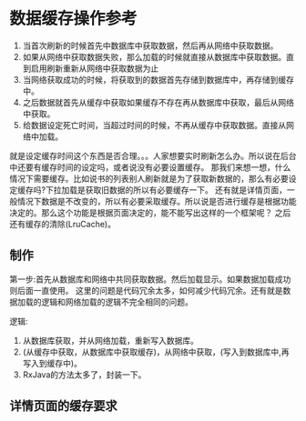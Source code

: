 # 数据缓存操作参考

1. 当首次刷新的时候首先中数据库中获取数据，然后再从网络中获取数据。
2. 如果从网络中获取数据失败，那么加载的时候就直接从数据库中获取数据。直到启用刷新重新从网络中获取数据为止
3. 当网络获取成功的时候，将获取到的数据首先存储到数据库中，再存储到缓存中。
4. 之后数据就首先从缓存中获取如果缓存不存在再从数据库中获取，最后从网络中获取。
5. 给数据设定死亡时间，当超过时间的时候，不再从缓存中获取数据。直接从网络中加载。

就是设定缓存时间这个东西是否合理。。。人家想要实时刷新怎么办。所以说在后台中还要有缓存时间的设定吗，或者说没有必要设置缓存。
那我们来想一想，什么情况下需要缓存。比如说书的列表别人刷新就是为了获取新数据的，那么有必要设定缓存吗?下拉加载是获取旧数据的所以有必要缓存一下。
还有就是详情页面，一般情况下数据是不改变的，所以有必要采取缓存。所以说是否进行缓存是根据功能决定的。那么这个功能是根据页面决定的，能不能写出这样的一个框架呢？
之后还有缓存的清除(LruCache)。

## 制作

第一步:首先从数据库和网络中共同获取数据。然后加载显示。如果数据加载成功则后面一直使用。
这里的问题是代码冗余太多，如何减少代码冗余。还有就是数据加载的逻辑和网络加载的逻辑不完全相同的问题。

逻辑:
1. 从数据库获取，并从网络加载，重新写入数据库。
2. (从缓存中获取，从数据库中获取缓存)，从网络中获取，(写入到数据库中,再写入到缓存中)。
3. RxJava的方法太多了，封装一下。

## 详情页面的缓存要求